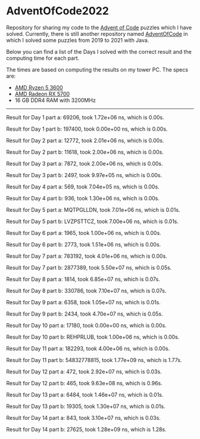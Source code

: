 ﻿# AdventOfCode2022

Repository for sharing my code to the [Advent of Code](https://adventofcode.com/) puzzles which I have solved.
Currently, there is still another repository named [AdventOfCode](https://github.com/ProfSchmergmann/AdventOfCode)
in which I solved some puzzles from 2019 to 2021 with Java.

Below you can find a list of the Days I solved with the correct result and the computing time for each part.

The times are based on computing the results on my tower PC. 
The specs are:
- [AMD Ryzen 5 3600](https://www.amd.com/de/products/cpu/amd-ryzen-5-3600)
- [AMD Radeon RX 5700](https://www.amd.com/de/products/graphics/amd-radeon-rx-5700)
- 16 GB DDR4 RAM with 3200MHz

---

Result for Day 1 part a: 69206, took 1.72e+06 ns, which is 0.00s.

Result for Day 1 part b: 197400, took 0.00e+00 ns, which is 0.00s.


Result for Day 2 part a: 12772, took 2.01e+06 ns, which is 0.00s.

Result for Day 2 part b: 11618, took 2.00e+06 ns, which is 0.00s.


Result for Day 3 part a: 7872, took 2.00e+06 ns, which is 0.00s.

Result for Day 3 part b: 2497, took 9.97e+05 ns, which is 0.00s.


Result for Day 4 part a: 569, took 7.04e+05 ns, which is 0.00s.

Result for Day 4 part b: 936, took 1.30e+06 ns, which is 0.00s.


Result for Day 5 part a: MQTPGLLDN, took 7.01e+06 ns, which is 0.01s.

Result for Day 5 part b: LVZPSTTCZ, took 7.00e+06 ns, which is 0.01s.


Result for Day 6 part a: 1965, took 1.00e+06 ns, which is 0.00s.

Result for Day 6 part b: 2773, took 1.51e+06 ns, which is 0.00s.


Result for Day 7 part a: 783192, took 4.01e+06 ns, which is 0.00s.

Result for Day 7 part b: 2877389, took 5.50e+07 ns, which is 0.05s.


Result for Day 8 part a: 1814, took 6.85e+07 ns, which is 0.07s.

Result for Day 8 part b: 330786, took 7.10e+07 ns, which is 0.07s.


Result for Day 9 part a: 6358, took 1.05e+07 ns, which is 0.01s.

Result for Day 9 part b: 2434, took 4.70e+07 ns, which is 0.05s.


Result for Day 10 part a: 17180, took 0.00e+00 ns, which is 0.00s.

Result for Day 10 part b: REHPRLUB, took 1.00e+06 ns, which is 0.00s.


Result for Day 11 part a: 182293, took 4.00e+06 ns, which is 0.00s.

Result for Day 11 part b: 54832778815, took 1.77e+09 ns, which is 1.77s.


Result for Day 12 part a: 472, took 2.92e+07 ns, which is 0.03s.

Result for Day 12 part b: 465, took 9.63e+08 ns, which is 0.96s.


Result for Day 13 part a: 6484, took 1.46e+07 ns, which is 0.01s.

Result for Day 13 part b: 19305, took 1.30e+07 ns, which is 0.01s.


Result for Day 14 part a: 843, took 3.10e+07 ns, which is 0.03s.

Result for Day 14 part b: 27625, took 1.28e+09 ns, which is 1.28s.
